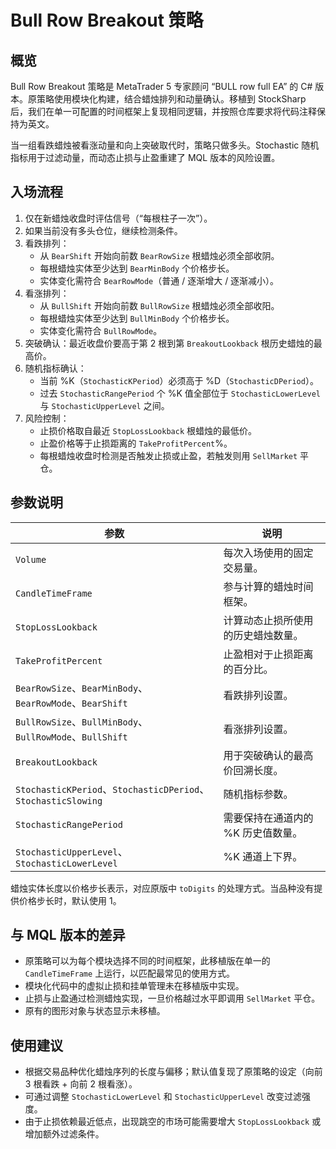 # Bull Row Breakout 策略

## 概览
Bull Row Breakout 策略是 MetaTrader 5 专家顾问 “BULL row full EA” 的 C# 版本。原策略使用模块化构建，结合蜡烛排列和动量确认。移植到 StockSharp 后，我们在单一可配置的时间框架上复现相同逻辑，并按照仓库要求将代码注释保持为英文。

当一组看跌蜡烛被看涨动量和向上突破取代时，策略只做多头。Stochastic 随机指标用于过滤动量，而动态止损与止盈重建了 MQL 版本的风险设置。

## 入场流程
1. 仅在新蜡烛收盘时评估信号（“每根柱子一次”）。
2. 如果当前没有多头仓位，继续检测条件。
3. 看跌排列：
   - 从 `BearShift` 开始向前数 `BearRowSize` 根蜡烛必须全部收阴。
   - 每根蜡烛实体至少达到 `BearMinBody` 个价格步长。
   - 实体变化需符合 `BearRowMode`（普通 / 逐渐增大 / 逐渐减小）。
4. 看涨排列：
   - 从 `BullShift` 开始向前数 `BullRowSize` 根蜡烛必须全部收阳。
   - 每根蜡烛实体至少达到 `BullMinBody` 个价格步长。
   - 实体变化需符合 `BullRowMode`。
5. 突破确认：最近收盘价要高于第 2 根到第 `BreakoutLookback` 根历史蜡烛的最高价。
6. 随机指标确认：
   - 当前 %K（`StochasticKPeriod`）必须高于 %D（`StochasticDPeriod`）。
   - 过去 `StochasticRangePeriod` 个 %K 值全部位于 `StochasticLowerLevel` 与 `StochasticUpperLevel` 之间。
7. 风险控制：
   - 止损价格取自最近 `StopLossLookback` 根蜡烛的最低价。
   - 止盈价格等于止损距离的 `TakeProfitPercent`%。
   - 每根蜡烛收盘时检测是否触发止损或止盈，若触发则用 `SellMarket` 平仓。

## 参数说明
| 参数 | 说明 |
| --- | --- |
| `Volume` | 每次入场使用的固定交易量。 |
| `CandleTimeFrame` | 参与计算的蜡烛时间框架。 |
| `StopLossLookback` | 计算动态止损所使用的历史蜡烛数量。 |
| `TakeProfitPercent` | 止盈相对于止损距离的百分比。 |
| `BearRowSize`、`BearMinBody`、`BearRowMode`、`BearShift` | 看跌排列设置。 |
| `BullRowSize`、`BullMinBody`、`BullRowMode`、`BullShift` | 看涨排列设置。 |
| `BreakoutLookback` | 用于突破确认的最高价回溯长度。 |
| `StochasticKPeriod`、`StochasticDPeriod`、`StochasticSlowing` | 随机指标参数。 |
| `StochasticRangePeriod` | 需要保持在通道内的 %K 历史值数量。 |
| `StochasticUpperLevel`、`StochasticLowerLevel` | %K 通道上下界。 |

蜡烛实体长度以价格步长表示，对应原版中 `toDigits` 的处理方式。当品种没有提供价格步长时，默认使用 1。

## 与 MQL 版本的差异
- 原策略可以为每个模块选择不同的时间框架，此移植版在单一的 `CandleTimeFrame` 上运行，以匹配最常见的使用方式。
- 模块化代码中的虚拟止损和挂单管理未在移植版中实现。
- 止损与止盈通过检测蜡烛实现，一旦价格越过水平即调用 `SellMarket` 平仓。
- 原有的图形对象与状态显示未移植。

## 使用建议
- 根据交易品种优化蜡烛序列的长度与偏移；默认值复现了原策略的设定（向前 3 根看跌 + 向前 2 根看涨）。
- 可通过调整 `StochasticLowerLevel` 和 `StochasticUpperLevel` 改变过滤强度。
- 由于止损依赖最近低点，出现跳空的市场可能需要增大 `StopLossLookback` 或增加额外过滤条件。
